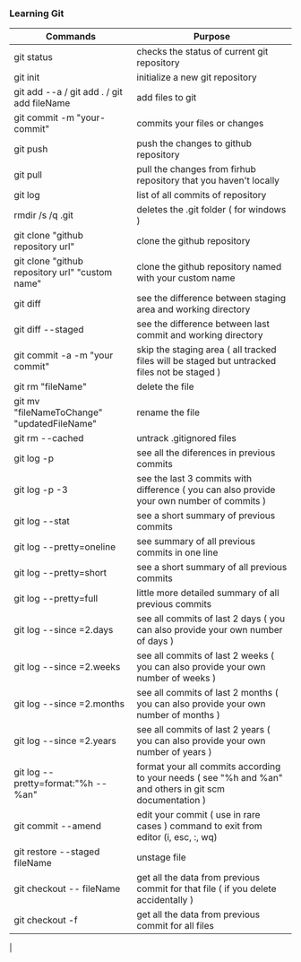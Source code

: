 ### Learning Git

| Commands   | Purpose |
|------------|---------------------------------------------|
| git status | checks the status of current git repository |
| git init   | initialize a new git repository  |
| git add --a / git add . / git add fileName | add files to git|
| git commit -m "your-commit" | commits your files or changes |
| git push | push the changes to github repository |
| git pull | pull the changes from firhub repository that you haven't locally |
| git log | list of all commits of repository |
| rmdir /s /q .git | deletes the .git folder ( for windows ) |
| git clone "github repository url" | clone the github repository |
| git clone "github repository url" "custom name" | clone the github repository named with your custom name |
| git diff | see the difference between staging area and working directory |
| git diff --staged | see the difference between last commit and working directory |
| git commit -a -m "your commit" | skip the staging area  ( all tracked files will be staged but untracked files not be staged ) |
| git rm "fileName" | delete the file |
| git mv "fileNameToChange" "updatedFileName" | rename the file |
| git rm --cached | untrack .gitignored files |
| git log -p | see all the diferences in previous commits |
| git log -p -3 | see the last 3 commits with difference ( you can also provide your own number of commits ) |
| git log --stat | see a short summary of previous commits |
| git log --pretty=oneline | see summary of all previous commits in one line |
| git log --pretty=short | see a short summary of all previous commits |
| git log --pretty=full | little more detailed summary of all previous commits |
| git log --since =2.days | see all commits of last 2 days ( you can also provide your own number of days ) |
| git log --since =2.weeks | see all commits of last 2 weeks ( you can also provide your own number of weeks ) |
| git log --since =2.months | see all commits of last 2 months ( you can also provide your own number of months ) |
| git log --since =2.years | see all commits of last 2 years ( you can also provide your own number of years ) |
| git log --pretty=format:"%h -- %an" | format your all commits according to your needs ( see "%h and %an" and others in git scm documentation ) |
| git commit --amend | edit your commit ( use in rare cases ) command to exit from editor (i, esc, :, wq) |
| git restore --staged fileName | unstage file |
| git checkout -- fileName | get all the data from previous commit for that file ( if you delete accidentally ) |
| git checkout -f | get all the data from previous commit for all files |
|
